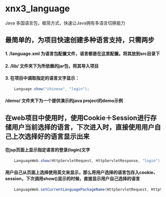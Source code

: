 # xnx3_language
Java 多国语言包，极简方式，快速让Java拥有多语言切换能力


## 最简单的，为项目快速创建多种语言支持，只需两步
#### 1. /language.xml 为语言包配置文件，语言都是在这里配置。将其放到src目录下
#### 2. /lib/ 文件夹下为所依赖的jar包，将其导入项目
#### 3. 在项目中调取指定的语言文字显示：
```Java
    Language.show("chinese", "login");
```
#### /demo/ 文件夹下为一个提供演示的java project的demo示例


## 在web项目中使用时，使用Cookie＋Session进行存储用户当前选择的语言，下次进入时，直接使用用户自己上次选择好的语言显示出来
#### 在jsp页面上显示指定语言的登录(login)文字
```Java
    LanguageWeb.show(HttpServletRequest, HttpServletResponse, "login");
```
#### 用户自己从页面上选择使用英文来显示，那么将用户选择的语言包存入cookie、session，下次调用show()显示的时候，直接显示用户自己选择的语言
```Java
    LanguageWeb.setCurrentLanguagePackageName(HttpServletRequest, HttpServletResponse, "english");
```